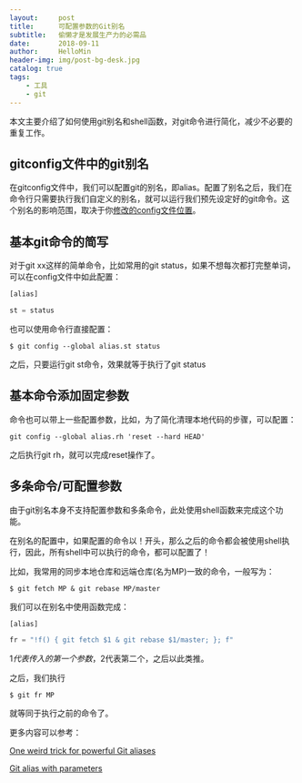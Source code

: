 ```yaml
---
layout:     post
title:      可配置参数的Git别名
subtitle:   偷懒才是发展生产力的必需品
date:       2018-09-11
author:     HelloMin
header-img: img/post-bg-desk.jpg
catalog: true
tags:
    - 工具
    - git
---
```

本文主要介绍了如何使用git别名和shell函数，对git命令进行简化，减少不必要的重复工作。

## gitconfig文件中的git别名
在gitconfig文件中，我们可以配置git的别名，即alias。配置了别名之后，我们在命令行只需要执行我们自定义的别名，就可以运行我们预先设定好的git命令。这个别名的影响范围，取决于你[修改的config文件位置](https://git-scm.com/book/zh/v1/%E8%B5%B7%E6%AD%A5-%E5%88%9D%E6%AC%A1%E8%BF%90%E8%A1%8C-Git-%E5%89%8D%E7%9A%84%E9%85%8D%E7%BD%AE)。

## 基本git命令的简写
对于git xx这样的简单命令，比如常用的git status，如果不想每次都打完整单词，可以在config文件中如此配置：

```js
[alias]

st = status
```

也可以使用命令行直接配置：

```console
$ git config --global alias.st status
```

之后，只要运行git st命令，效果就等于执行了git status

## 基本命令添加固定参数
命令也可以带上一些配置参数，比如，为了简化清理本地代码的步骤，可以配置：

```console
git config --global alias.rh 'reset --hard HEAD'
```

之后执行git rh，就可以完成reset操作了。

## 多条命令/可配置参数
由于git别名本身不支持配置参数和多条命令，此处使用shell函数来完成这个功能。

在别名的配置中，如果配置的命令以！开头，那么之后的命令都会被使用shell执行，因此，所有shell中可以执行的命令，都可以配置了！

比如，我常用的同步本地仓库和远端仓库(名为MP)一致的命令，一般写为：

```console
$ git fetch MP & git rebase MP/master
```

我们可以在别名中使用函数完成：

```js
[alias]

fr = "!f() { git fetch $1 & git rebase $1/master; }; f"
```

$1代表传入的第一个参数，$2代表第二个，之后以此类推。

之后，我们执行

```console
$ git fr MP
```

就等同于执行之前的命令了。

更多内容可以参考：

[One weird trick for powerful Git aliases](https://www.atlassian.com/blog/git/advanced-git-aliases)

[Git alias with parameters](https://jondavidjohn.com/git-aliases-parameters/)
